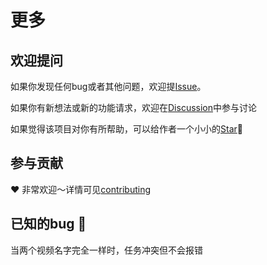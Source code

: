 # 更多

## 欢迎提问

如果你发现任何bug或者其他问题，欢迎提[Issue](https://github.com/HFrost0/bilix/issues)。

如果你有新想法或新的功能请求，欢迎在[Discussion](https://github.com/HFrost0/bilix/discussions)中参与讨论

如果觉得该项目对你有所帮助，可以给作者一个小小的[Star](https://github.com/HFrost0/bilix)🌟

## 参与贡献

❤️ 非常欢迎～详情可见[contributing](https://github.com/HFrost0/bilix/blob/master/CONTRIBUTING.md)

## 已知的bug 🤡

当两个视频名字完全一样时，任务冲突但不会报错
